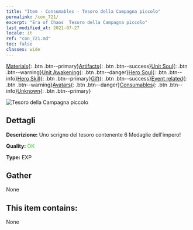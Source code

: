 ```yaml
---
title: "Item - Consumables - Tesoro della Campagna piccolo"
permalink: /con_721/
excerpt: "Era of Chaos  Tesoro della Campagna piccolo"
last_modified_at: 2021-07-27
locale: it
ref: "con_721.md"
toc: false
classes: wide
---
```

 [Materials](/ItemsIT/){: .btn .btn--primary}[Artifacts](/ItemsIT/Artifacts/){: .btn .btn--success}[Unit Soul](/ItemsIT/UnitSoul/){: .btn .btn--warning}[Unit Awakening](/ItemsIT/UnitAwakening/){: .btn .btn--danger}[Hero Soul](/ItemsIT/HeroSoul/){: .btn .btn--info}[Hero Skill](/ItemsIT/HeroSkill/){: .btn .btn--primary}[Gift](/ItemsIT/Gift/){: .btn .btn--success}[Event related](/ItemsIT/Events/){: .btn .btn--warning}[Avatars](/ItemsIT/Avatars/){: .btn .btn--danger}[Consumables](/ItemsIT/Consumables/){: .btn .btn--info}[Unknown](/ItemsIT/Unknown/){: .btn .btn--primary}

 ![Tesoro della Campagna piccolo](/images/t/i_505.png)

## Dettagli
 **Descrizione:** Uno scrigno del tesoro contenente 6 Medaglie dell'impero!

 **Quality:** <span style="color: #32CD32">OK</span>

 **Type:** EXP

## Gather

  None

## This item contains:

  None

